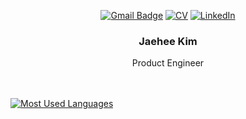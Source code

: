 <div align=center>
  
[![Gmail Badge](https://img.shields.io/badge/Gmail-D14836?style=for-the-badge&logo=gmail&logoColor=white)](mailto:jaehee.k.dev@gmail.com)
[![CV](https://img.shields.io/badge/Notion-000000?style=for-the-badge&logo=notion&logoColor=white)](https://four-bergamot-cb0.notion.site/Jaehee-Kim-1bc20522efc78047a9ffccb08bf37655)
[![LinkedIn](https://img.shields.io/badge/LinkedIn-0077B5?style=for-the-badge&logo=linkedin&logoColor=white)](https://www.linkedin.com/in/jaehee-kim-18a298210/)

   <h3>Jaehee Kim</h3>
Product Engineer
</div>

<br>
<br>



[![Most Used Languages](https://github-readme-stats.vercel.app/api/top-langs/?username=JaeHeee&hide=jupyter%20notebook,c%2B%2B,c&layout=compact&langs_count=4)](https://github.com/anuraghazra/github-readme-stats)
